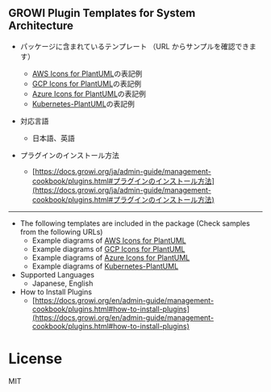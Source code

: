 ## GROWI Plugin Templates for System Architecture

- パッケージに含まれているテンプレート （URL からサンプルを確認できます）
  - [AWS Icons for PlantUML](https://github.com/awslabs/aws-icons-for-plantuml?tab=readme-ov-file)の表記例
  - [GCP Icons for PlantUML](https://github.com/davidholsgrove/gcp-icons-for-plantuml/)の表記例
  - [Azure Icons for PlantUML](https://github.com/plantuml-stdlib/Azure-PlantUML)の表記例
  - [Kubernetes-PlantUML](https://github.com/dcasati/kubernetes-PlantUML)の表記例

- 対応言語
  - 日本語、英語
- プラグインのインストール方法
  - [https://docs.growi.org/ja/admin-guide/management-cookbook/plugins.html#プラグインのインストール方法](https://docs.growi.org/ja/admin-guide/management-cookbook/plugins.html#プラグインのインストール方法)
----
- The following templates are included in the package (Check samples from the following URLs)
  - Example diagrams of [AWS Icons for PlantUML](https://github.com/awslabs/aws-icons-for-plantuml?tab=readme-ov-file)
  - Example diagrams of [GCP Icons for PlantUML](https://github.com/davidholsgrove/gcp-icons-for-plantuml/)
  - Example diagrams of [Azure Icons for PlantUML](https://github.com/plantuml-stdlib/Azure-PlantUML)
  - Example diagrams of [Kubernetes-PlantUML](https://github.com/dcasati/kubernetes-PlantUML)
- Supported Languages
  - Japanese, English
- How to Install Plugins
  - [https://docs.growi.org/en/admin-guide/management-cookbook/plugins.html#how-to-install-plugins](https://docs.growi.org/en/admin-guide/management-cookbook/plugins.html#how-to-install-plugins)

# License

MIT
